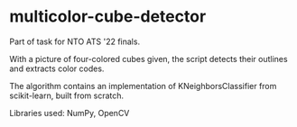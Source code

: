 # multicolor-cube-detector
Part of task for NTO ATS '22 finals.

With a picture of four-colored cubes given, the script detects their outlines and extracts color codes.

The algorithm contains an implementation of KNeighborsClassifier from scikit-learn, built from scratch.

Libraries used: NumPy, OpenCV
